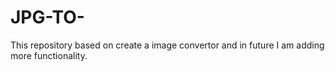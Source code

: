 # JPG-TO-
This repository based on create a image convertor and in future I am adding more functionality.
